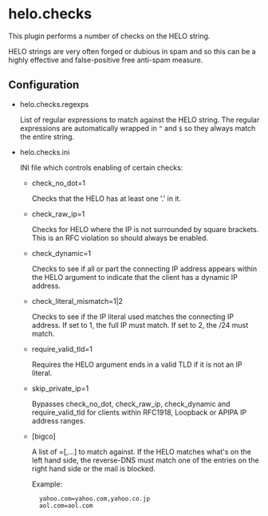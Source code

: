 helo.checks
===========

This plugin performs a number of checks on the HELO string.

HELO strings are very often forged or dubious in spam and so this can be a
highly effective and false-positive free anti-spam measure.

Configuration
-------------

* helo.checks.regexps

  List of regular expressions to match against the HELO string. The regular
  expressions are automatically wrapped in `^` and `$` so they always match
  the entire string.

* helo.checks.ini

  INI file which controls enabling of certain checks:

    * check_no_dot=1
    
      Checks that the HELO has at least one '.' in it.
    
    * check_raw_ip=1
    
      Checks for HELO <IP> where the IP is not surrounded by square brackets.
      This is an RFC violation so should always be enabled.
   
    * check_dynamic=1

      Checks to see if all or part the connecting IP address appears within 
      the HELO argument to indicate that the client has a dynamic IP address.
    
    * check_literal_mismatch=1|2

      Checks to see if the IP literal used matches the connecting IP address.
      If set to 1, the full IP must match.  If set to 2, the /24 must match.

    * require_valid_tld=1

      Requires the HELO argument ends in a valid TLD if it is not an IP literal.

    * skip_private_ip=1

      Bypasses check_no_dot, check_raw_ip, check_dynamic and require_valid_tld 
      for clients within RFC1918, Loopback or APIPA IP address ranges.

    * [bigco]
    
      A list of <helo>=<rdns>[,<rdns>...] to match against. If the HELO matches
      what's on the left hand side, the reverse-DNS must match one of the
      entries on the right hand side or the mail is blocked.
      
      Example:
      
            yahoo.com=yahoo.com,yahoo.co.jp
            aol.com=aol.com
       
